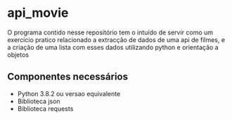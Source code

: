 # api_movie
<p>O programa contido nesse repositório tem o intuído de servir como um exercício pratico relacionado a extracção de dados de uma api de filmes, e a criação de uma lista com esses dados utilizando python e orientação a objetos   </p>
<h2><b>Componentes necessários </b></h2>
<ul>
  <li>Python 3.8.2 ou versao equivalente</li>
  <li>Biblioteca json </li>
  <li>Biblioteca requests</li>
</ul>  

